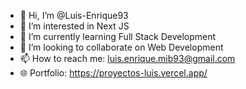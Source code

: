 - 👋 Hi, I’m @Luis-Enrique93
- 👀 I’m interested in Next JS
- 🌱 I’m currently learning Full Stack Development
- 💞️ I’m looking to collaborate on Web Development
- 📫 How to reach me: luis.enrique.mib93@gmail.com
- 🌐 Portfolio: https://proyectos-luis.vercel.app/

<!---
Luis-Enrique93/Luis-Enrique93 is a ✨ special ✨ repository because its `README.md` (this file) appears on your GitHub profile.
You can click the Preview link to take a look at your changes.
--->
